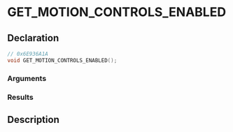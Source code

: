 # GET_MOTION_CONTROLS_ENABLED

## Declaration
```cpp
// 0x6E936A1A
void GET_MOTION_CONTROLS_ENABLED();
```

### Arguments

### Results

## Description
